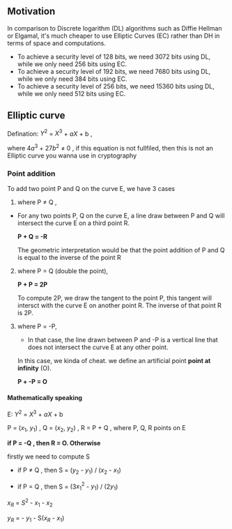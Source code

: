 ## Motivation

In comparison to Discrete logarithm (DL) algorithms such as Diffie Hellman or Elgamal, it's much cheaper to use Elliptic Curves (EC) rather than DH in terms of space and computations.

- To achieve a security level of 128 bits, we need 3072 bits using DL, while we only need 256 bits using EC.
- To achieve a security level of 192 bits, we need 7680 bits using DL, while we only need 384 bits using EC.
- To achieve a security level of 256 bits, we need 15360 bits using DL, while we only need 512 bits using EC.


## Elliptic curve

Defination:    $Y^2$ = $X^3$ + $aX$ + b ,

where $4a^3$ + $27b^2$ $\ne$ 0 , if this equation is not fullfiled, then this is not an Elliptic curve you wanna use in cryptography 

### Point addition
To add two point P and Q on the curve E, we have 3 cases


1. where P $\ne$ Q ,

* For any two points P, Q on the curve E, a line draw between P and Q will intersect the curve E on a third point R.

    __P + Q = -R__

    The geometric interpretation would be that the point addition of P and Q is equal to the inverse of the point R


2. where P = Q (double the point),

    __P + P = 2P__

    To compute 2P, we draw the tangent to the point P, this tangent will intersct with the curve E on another point R. The inverse of that point R is 2P.

3. where P = -P,

    * In that case, the line drawn between P and -P is a vertical line that does not intersect the curve E at any other point.

    In this case, we kinda of cheat. we define an artificial point __point at infinity__ (O).

    __P + -P = O__


#### Mathematically speaking

E: $Y^2$ = $X^3$ + $aX$ + b

P = ($x_1$, $y_1$) ,  Q = ($x_2$, $y_2$)  , R = P + Q , where P, Q, R points on E

__if P = -Q , then  R = O. Otherwise__


firstly we need to compute S

* if P $\ne$ Q , then S =  ($y_2$ - $y_1$) / ($x_2$ - $x_1$)

* if P = Q , then S =  (3$x_1^2$ - $y_1$) / (2$y_1$)

$x_R$ = $S^2$ - $x_1$ - $x_2$

$y_R$ = - $y_1$ - S($x_R$ - $x_1$)
